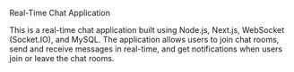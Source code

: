 Real-Time Chat Application

This is a real-time chat application built using Node.js, Next.js, WebSocket (Socket.IO), and MySQL. The application allows users to join chat rooms, send and receive messages in real-time, and get notifications when users join or leave the chat rooms.
